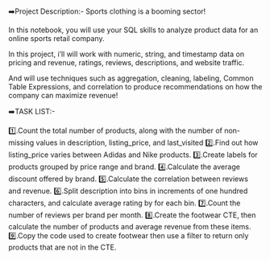 ➡️Project Description:-
Sports clothing is a booming sector!

In this notebook, you will use your SQL skills to analyze product data for an online sports retail company.

In this project, i’ll will work with numeric, string, and timestamp data on pricing and revenue, ratings, reviews, descriptions, and website traffic.

And will use techniques such as aggregation, cleaning, labeling, Common Table Expressions, and correlation to produce recommendations on how the company can maximize revenue!

➡️TASK LIST:-

1️⃣.Count the total number of products, along with the number of non-missing values in description, listing_price, and last_visited
2️⃣.Find out how listing_price varies between Adidas and Nike products.
3️⃣.Create labels for products grouped by price range and brand.
4️⃣.Calculate the average discount offered by brand.
5️⃣.Calculate the correlation between reviews and revenue.
6️⃣.Split description into bins in increments of one hundred characters, and calculate average rating by for each bin.
7️⃣.Count the number of reviews per brand per month.
8️⃣.Create the footwear CTE, then calculate the number of products and average revenue from these items.
9️⃣.Copy the code used to create footwear then use a filter to return only products that are not in the CTE.
